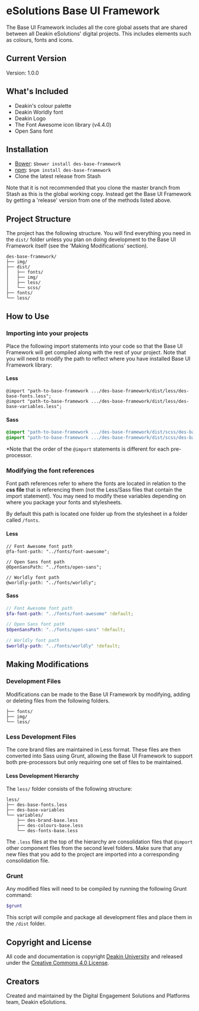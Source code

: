 # eSolutions Base UI Framework
The Base UI Framework includes all the core global assets that are shared between all Deakin eSolutions' digital projects. This includes elements such as colours, fonts and icons.

## Current Version
Version: 1.0.0

## What's Included
* Deakin's colour palette
* Deakin Worldly font
* Deakin Logo
* The Font Awesome icon library (v4.4.0)
* Open Sans font

## Installation
* [Bower](http://bower.io/): `$bower install des-base-framework`
* [npm](https://www.npmjs.com/): `$npm install des-base-framework`
* Clone the latest release from Stash

Note that it is not recommended that you clone the master branch from Stash as this is the global working copy. Instead get the Base UI Framework by getting a 'release' version from one of the methods listed above.

## Project Structure
The project has the following structure. You will find everything you need in the ```dist/``` folder unless you plan on doing development to the Base UI Framework itself (see the 'Making Modifications' section).

```
des-base-framework/
├── img/
├── dist/
│   ├── fonts/
│   ├── img/
│   ├── less/
│   └── scss/
├── fonts/
└── less/
```

## How to Use

### Importing into your projects
Place the following import statements into your code so that the Base UI Framework will get compiled along with the rest of your project. Note that you will need to modify the path to reflect where you have installed Base UI Framework library:

#### Less
```less
@import "path-to-base-framework .../des-base-framework/dist/less/des-base-fonts.less";
@import "path-to-base-framework .../des-base-framework/dist/less/des-base-variables.less";
```

#### Sass
```scss
@import "path-to-base-framework .../des-base-framework/dist/scss/des-base-variables.scss";
@import "path-to-base-framework .../des-base-framework/dist/scss/des-base-fonts.scss";
```

*Note that the order of the ```@import``` statements is different for each pre-processor.

### Modifying the font references
Font path references refer to where the fonts are located in relation to the **css file** that is referencing them (not the Less/Sass files that contain the import statement). You may need to modify these variables depending on where you package your fonts and stylesheets.

By default this path is located one folder up from the stylesheet in a folder called ```/fonts```.

#### Less
```less
// Font Awesome font path
@fa-font-path: "../fonts/font-awesome";

// Open Sans font path
@OpenSansPath: "../fonts/open-sans";

// Worldly font path
@worldly-path: "../fonts/worldly";
```

#### Sass
```scss
// Font Awesome font path
$fa-font-path: "../fonts/font-awesome" !default;

// Open Sans font path
$OpenSansPath: "../fonts/open-sans" !default;

// Worldly font path
$worldly-path: "../fonts/worldly" !default;
```

## Making Modifications

### Development Files
Modifications can be made to the Base UI Framework by modifying, adding or deleting files from the following folders.

```
├── fonts/
├── img/
└── less/
```

### Less Development Files
The core brand files are maintained in Less format. These files are then converted into Sass using Grunt, allowing the Base UI Framework to support both pre-processors but only requiring one set of files to be maintained.

#### Less Development Hierarchy
The ```less/``` folder consists of the following structure:

```
less/
├── des-base-fonts.less
├── des-base-variables
└── variables/
    ├── des-brand-base.less
    ├── des-colours-base.less
    └── des-fonts-base.less
```

The ```.less``` files at the top of the hierarchy are consolidation files that ```@import``` other component files from the second level folders. Make sure that any new files that you add to the project are imported into a corresponding consolidation file.

### Grunt
Any modified files will need to be compiled by running the following Grunt command:

```bash
$grunt
```

This script will compile and package all development files and place them in the ```/dist``` folder.

## Copyright and License
All code and documentation is copyright [Deakin University](http://deakin.edu.au) and released under the [Creative Commons 4.0 License](https://creativecommons.org/licenses/by/4.0/).

## Creators
Created and maintained by the Digital Engagement Solutions and Platforms team, Deakin eSolutions.
